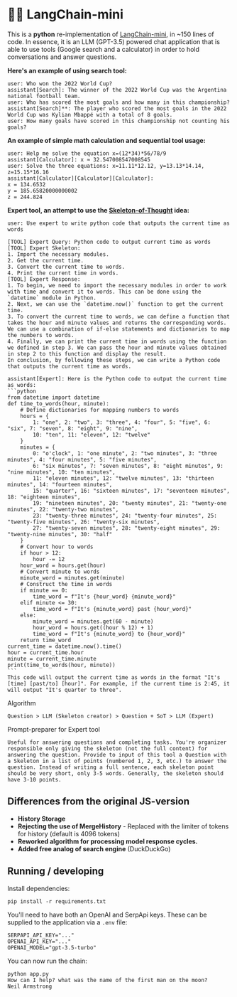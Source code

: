 # 🦜️🔗 LangChain-mini 
This is a **python** re-implementation of [LangChain-mini](https://github.com/ColinEberhardt/langchain-mini/), in ~150 lines of code. In essence, it is an LLM (GPT-3.5) powered chat application that is able to use tools (Google search and a calculator) in order to hold conversations and answer questions. 

**Here's an example of using search tool:**

~~~
user: Who won the 2022 World Cup?
assistant[Search]: The winner of the 2022 World Cup was the Argentina national football team.
user: Who has scored the most goals and how many in this championship?
assistant[Search]**: The player who scored the most goals in the 2022 World Cup was Kylian Mbappé with a total of 8 goals.
user: How many goals have scored in this championship not counting his goals?
~~~

**An example of simple math calculation and sequential tool usage:**

~~~
user: Help me solve the equation x=(12*34)*56/78/9
assistant[Calculator]: x ≈ 32.547008547008545
user: Solve the three equations: x=11.11*12.12, y=13.13*14.14, z=15.15*16.16
assistant[Calculator][Calculator][Calculator]:
x = 134.6532
y = 185.65820000000002
z = 244.824
~~~

**Expert tool, an attempt to use the [Skeleton-of-Thought](https://arxiv.org/pdf/2307.15337.pdf) idea:**

~~~
user: Use expert to write python code that outputs the current time as words

[TOOL] Expert Query: Python code to output current time as words
[TOOL] Expert Skeleton:
1. Import the necessary modules.
2. Get the current time.
3. Convert the current time to words.
4. Print the current time in words.
[TOOL] Expert Response:
1. To begin, we need to import the necessary modules in order to work with time and convert it to words. This can be done using the `datetime` module in Python.
2. Next, we can use the `datetime.now()` function to get the current time.
3. To convert the current time to words, we can define a function that takes the hour and minute values and returns the corresponding words. We can use a combination of if-else statements and dictionaries to map the numbers to words.
4. Finally, we can print the current time in words using the function we defined in step 3. We can pass the hour and minute values obtained in step 2 to this function and display the result.
In conclusion, by following these steps, we can write a Python code that outputs the current time as words.

assistant[Expert]: Here is the Python code to output the current time as words:
```python
from datetime import datetime
def time_to_words(hour, minute):
    # Define dictionaries for mapping numbers to words
    hours = {
        1: "one", 2: "two", 3: "three", 4: "four", 5: "five", 6: "six", 7: "seven", 8: "eight", 9: "nine",
        10: "ten", 11: "eleven", 12: "twelve"
    }
    minutes = {
        0: "o'clock", 1: "one minute", 2: "two minutes", 3: "three minutes", 4: "four minutes", 5: "five minutes",
        6: "six minutes", 7: "seven minutes", 8: "eight minutes", 9: "nine minutes", 10: "ten minutes",
        11: "eleven minutes", 12: "twelve minutes", 13: "thirteen minutes", 14: "fourteen minutes",
        15: "quarter", 16: "sixteen minutes", 17: "seventeen minutes", 18: "eighteen minutes",
        19: "nineteen minutes", 20: "twenty minutes", 21: "twenty-one minutes", 22: "twenty-two minutes",
        23: "twenty-three minutes", 24: "twenty-four minutes", 25: "twenty-five minutes", 26: "twenty-six minutes",
        27: "twenty-seven minutes", 28: "twenty-eight minutes", 29: "twenty-nine minutes", 30: "half"
    }
    # Convert hour to words
    if hour > 12:
        hour -= 12
    hour_word = hours.get(hour)
    # Convert minute to words
    minute_word = minutes.get(minute)
    # Construct the time in words
    if minute == 0:
        time_word = f"It's {hour_word} {minute_word}"
    elif minute <= 30:
        time_word = f"It's {minute_word} past {hour_word}"
    else:
        minute_word = minutes.get(60 - minute)
        hour_word = hours.get((hour % 12) + 1)
        time_word = f"It's {minute_word} to {hour_word}"
    return time_word
current_time = datetime.now().time()
hour = current_time.hour
minute = current_time.minute
print(time_to_words(hour, minute))
```
This code will output the current time as words in the format "It's [time] [past/to] [hour]". For example, if the current time is 2:45, it will output "It's quarter to three".
~~~

Algorithm
~~~
Question > LLM (Skeleton creator) > Question + SoT > LLM (Expert)
~~~
Prompt-preparer for Expert tool
~~~
Useful for answering questions and completing tasks. You're organizer responsible only giving the skeleton (not the full content) for answering the question. Provide to input of this tool a Question with a Skeleton in a list of points (numbered 1, 2, 3, etc.) to answer the question. Instead of writing a full sentence, each skeleton point should be very short, only 3-5 words. Generally, the skeleton should have 3-10 points.
~~~

## Differences from the original JS-version
- **History Storage**
- **Rejecting the use of MergeHistory** - Replaced with the limiter of tokens for history (default is 4096 tokens)
- **Reworked algorithm for processing model response cycles.**
- **Added free analog of search engine** (DuckDuckGo)

## Running / developing

Install dependencies:

~~~
pip install -r requirements.txt
~~~

You'll need to have both an OpenAI and SerpApi keys. These can be supplied to the application via a `.env` file:

~~~
SERPAPI_API_KEY="..."
OPENAI_API_KEY="..."
OPENAI_MODEL="gpt-3.5-turbo"
~~~

You can now run the chain:

~~~
python app.py
How can I help? what was the name of the first man on the moon?
Neil Armstrong
~~~
